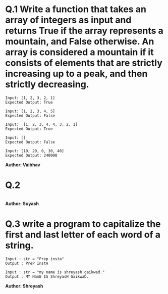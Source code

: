 # Q.1 Write a function that takes an array of integers as input and returns True if the array represents a mountain, and False otherwise. An array is considered a mountain if it consists of elements that are strictly increasing up to a peak, and then strictly decreasing.
```
Input: [1, 2, 3, 2, 1]
Expected Output: True

Input: [1, 2, 3, 4, 5]
Expected Output: False

Input:  [1, 2, 3, 4, 4, 3, 2, 1]
Expected Output: True

Input: []
Expected Output: False

Input: [10, 20, 0, 30, 40]
Expected Output: 240000
```
**Author: Vaibhav**

# Q.2 

```

```
**Author: Suyash**

# Q.3 write a program to capitalize the first and last letter of each word of a string.
```
Input : str = "Prep insta"
Output : PreP InstA

Input : str = "my name is shreyash gaikwad."
Output : MY NamE IS ShreyasH GaikwaD.
```
**Author: Shreyash**

